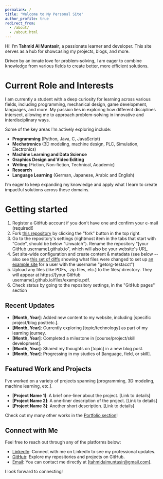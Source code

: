 ```yaml
---
permalink: /
title: "Welcome to My Personal Site"
author_profile: true
redirect_from: 
  - /about/
  - /about.html
---
```


Hi! I’m **Tahmid Al Muntasir**, a passionate learner and developer. This site serves as a hub for showcasing my projects, blogs, and more.

Driven by an innate love for problem-solving, I am eager to combine knowledge from various fields to create better, more efficient solutions.


Current Role and Interests
======
I am currently a student with a deep curiosity for learning across various fields, including programming, mechanical design, game development, languages, and more. My passion lies in exploring how different disciplines intersect, allowing me to approach problem-solving in innovative and interdisciplinary ways.

Some of the key areas I'm actively exploring include:
- **Programming** (Python, Java, C, JavaScript)
- **Mechatronics** (3D modeling, machine design, PLC, Simulation, Electronics)
- **Machine Learning and Data Science**
- **Graphics Design and Video Editing**
- **Writing** (Fiction, Non-fiction, Technical, Academic)
- **Research**
- **Language Learning** (German, Japanese, Arabic and English)

I’m eager to keep expanding my knowledge and apply what I learn to create impactful solutions across these domains.


Getting started
======
1. Register a GitHub account if you don't have one and confirm your e-mail (required!)
1. Fork [this repository](https://github.com/academicpages/academicpages.github.io) by clicking the "fork" button in the top right. 
1. Go to the repository's settings (rightmost item in the tabs that start with "Code", should be below "Unwatch"). Rename the repository "[your GitHub username].github.io", which will also be your website's URL.
1. Set site-wide configuration and create content & metadata (see below -- also see [this set of diffs](http://archive.is/3TPas) showing what files were changed to set up [an example site](https://getorg-testacct.github.io) for a user with the username "getorg-testacct")
1. Upload any files (like PDFs, .zip files, etc.) to the files/ directory. They will appear at https://[your GitHub username].github.io/files/example.pdf.  
1. Check status by going to the repository settings, in the "GitHub pages" section

Recent Updates
------
- **[Month, Year]**: Added new content to my website, including [specific project/blog post/etc.].
- **[Month, Year]**: Currently exploring [topic/technology] as part of my learning journey.
- **[Month, Year]**: Completed a milestone in [course/project/skill development].
- **[Month, Year]**: Shared my thoughts on [topic] in a new blog post.
- **[Month, Year]**: Progressing in my studies of [language, field, or skill].


Featured Work and Projects
------

I’ve worked on a variety of projects spanning [programming, 3D modeling, machine learning, etc.]. 

- **[Project Name 1]**: A brief one-liner about the project. [Link to details]
- **[Project Name 2]**: A one-liner description of the project. [Link to details]
- **[Project Name 3]**: Another short description. [Link to details]

Check out my many other works in the [Portfolio section](https://mystiroda.github.io/portfolio/)!

Connect with Me
------
Feel free to reach out through any of the platforms below:

- [LinkedIn](https://www.linkedin.com/in/tahmid-al-muntasir/): Connect with me on LinkedIn to see my professional updates.
- [GitHub](https://github.com/Mystiroda): Explore my repositories and projects on GitHub.
- [Email](mailto:tahmidalmuntasir@gmail.com): You can contact me directly at [tahmidalmuntasir@gmail.com].

I look forward to connecting!

